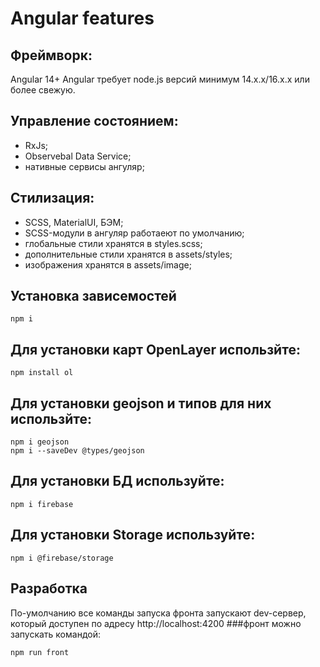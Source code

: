 # Angular features

## Фреймворк:

Angular 14+
Angular требует node.js версий минимум 14.x.x/16.x.x или более свежую.

## Управление состоянием:

- RxJs;
- Observebal Data Service;
- нативные сервисы ангуляр;

## Стилизация:

- SCSS, MaterialUI, БЭМ;
- SCSS-модули в ангуляр работаеют по умолчанию;
- глобальные стили хранятся в styles.scss;
- дополнительные стили хранятся в assets/styles;
- изображения хранятся в assets/image;

## Установка зависемостей

```
npm i
```

## Для установки карт OpenLayer использйте:

```
npm install ol
```
## Для установки geojson и типов для них использйте:
```
npm i geojson
npm i --saveDev @types/geojson
```
## Для установки БД используйте:
```
npm i firebase
```

## Для установки Storage используйте:
```
npm i @firebase/storage
```

## Разработка
По-умолчанию все команды запуска фронта запускают dev-сервер, который доступен по адресу http://localhost:4200
###фронт можно запускать командой:
```
npm run front
```